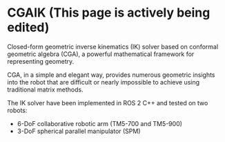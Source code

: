 # CGAIK (This page is actively being edited)

Closed-form geometric inverse kinematics (IK) solver based on conformal geometric algebra (CGA), a powerful mathematical framework for representing geometry. 

CGA, in a simple and elegant way, provides numerous geometric insights into the robot that are difficult or nearly impossible to achieve using traditional matrix methods. 

The IK solver have been implemented in ROS 2 C++ and tested on two robots:
- 6-DoF collaborative robotic arm (TM5-700 and TM5-900)
- 3-DoF spherical parallel manipulator (SPM)
